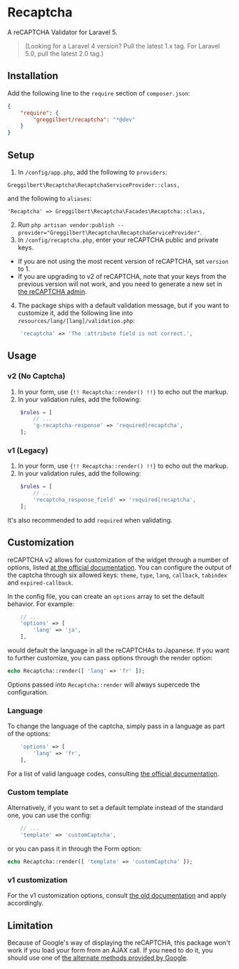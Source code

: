 Recaptcha
=========

A reCAPTCHA Validator for Laravel 5. 

> (Looking for a Laravel 4 version? Pull the latest 1.x tag. For Laravel 5.0, pull the latest 2.0 tag.)

## Installation

Add the following line to the `require` section of `composer.json`:

```json
{
    "require": {
        "greggilbert/recaptcha": "*@dev"
    }
}
```

## Setup

1. In `/config/app.php`, add the following to `providers`:
  
  ```
  Greggilbert\Recaptcha\RecaptchaServiceProvider::class,
  ```
  and the following to `aliases`:
  ```
  'Recaptcha' => Greggilbert\Recaptcha\Facades\Recaptcha::class,
  ```
2. Run `php artisan vendor:publish --provider="Greggilbert\Recaptcha\RecaptchaServiceProvider"`.
3. In `/config/recaptcha.php`, enter your reCAPTCHA public and private keys.
  * If you are not using the most recent version of reCAPTCHA, set `version` to 1. 
  * If you are upgrading to v2 of reCAPTCHA, note that your keys from the previous version will not work, and you need to generate a new set in [the reCAPTCHA admin](https://www.google.com/recaptcha/admin).
4. The package ships with a default validation message, but if you want to customize it, add the following line into `resources/lang/[lang]/validation.php`:
  
  ```php
      'recaptcha' => 'The :attribute field is not correct.',
  ```

## Usage

### v2 (No Captcha)
1. In your form, use `{!! Recaptcha::render() !!}` to echo out the markup.
2. In your validation rules, add the following:

```php
    $rules = [
        // ...
        'g-recaptcha-response' => 'required|recaptcha',
    ];
```

### v1 (Legacy)
1. In your form, use `{!! Recaptcha::render() !!}` to echo out the markup.
2. In your validation rules, add the following:

```php
    $rules = [
        // ...
        'recaptcha_response_field' => 'required|recaptcha',
    ];
```

It's also recommended to add `required` when validating.

## Customization

reCAPTCHA v2 allows for customization of the widget through a number of options, listed [at the official documentation](https://developers.google.com/recaptcha/docs/display). You can configure the output of the captcha through six allowed keys: `theme`, `type`, `lang`, `callback`, `tabindex` and `expired-callback`.

In the config file, you can create an `options` array to set the default behavior. For example:

```php
    // ...
    'options' => [
		'lang' => 'ja',
	],
```

would default the language in all the reCAPTCHAs to Japanese. If you want to further customize, you can pass options through the render option:

```php
echo Recaptcha::render([ 'lang' => 'fr' ]);
```

Options passed into `Recaptcha::render` will always supercede the configuration.

### Language

To change the language of the captcha, simply pass in a language as part of the options:

```php
    'options' => [
        'lang' => 'fr',
	],
```

For a list of valid language codes, consulting [the official documentation](https://developers.google.com/recaptcha/docs/language).

### Custom template

Alternatively, if you want to set a default template instead of the standard one, you can use the config:

```php
    // ...
    'template' => 'customCaptcha',
```

or you can pass it in through the Form option:

```php
echo Recaptcha::render([ 'template' => 'customCaptcha' ]);
```

### v1 customization

For the v1 customization options, consult [the old documentation](https://developers.google.com/recaptcha/old/docs/customization) and apply accordingly.

## Limitation

Because of Google's way of displaying the reCAPTCHA, this package won't work if you load your form from an AJAX call.
If you need to do it, you should use one of [the alternate methods provided by Google](https://developers.google.com/recaptcha/docs/display?csw=1).
